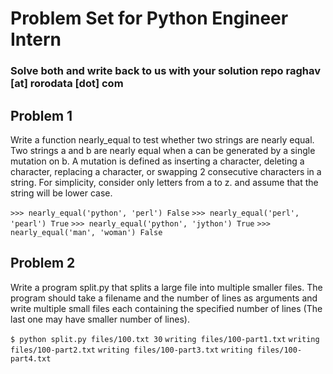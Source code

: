 # Problem Set for Python Engineer Intern
### Solve both and write back to us with your solution repo raghav [at] rorodata [dot] com

## **Problem 1**

Write a function nearly_equal to test whether two strings are nearly equal. Two strings a and b are nearly equal when a can be generated by a single mutation on b. A mutation is defined as inserting a character, deleting a character, replacing a character, or swapping 2 consecutive characters in a string. For simplicity, consider only letters from a to z. and assume that the string will be lower case.

`>>> nearly_equal('python', 'perl') False`
`>>> nearly_equal('perl', 'pearl') True`
`>>> nearly_equal('python', 'jython') True`
`>>> nearly_equal('man', 'woman') False`

## **Problem 2**

Write a program split.py that splits a large file into multiple smaller files. The program should take a filename and the number of lines as arguments and write multiple small files each containing the specified number of lines (The last one may have smaller number of lines).

`$ python split.py files/100.txt 30`
`writing files/100-part1.txt`
`writing files/100-part2.txt` 
`writing files/100-part3.txt` 
`writing files/100-part4.txt`
